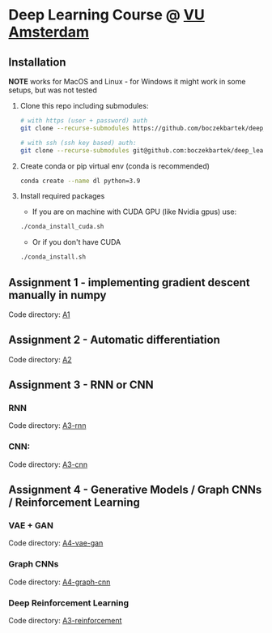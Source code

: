 # Deep Learning Course @ [VU Amsterdam](https://vu.nl)

## Installation

**NOTE** works for MacOS and Linux - for Windows it might work in some setups, but was not tested

1. Clone this repo including submodules:
    ```bash
    # with https (user + password) auth
    git clone --recurse-submodules https://github.com/boczekbartek/deep_learning.git

    # with ssh (ssh key based) auth:
    git clone --recurse-submodules git@github.com:boczekbartek/deep_learning.git
    ```
2. Create conda or pip virtual env (conda is recommended)
    ```bash
    conda create --name dl python=3.9
    ```
3. Install required packages
    - If you are on machine with CUDA GPU (like Nvidia gpus) use:
    ```bash
    ./conda_install_cuda.sh
    ```

    - Or if you don't have CUDA
    ```bash
    ./conda_install.sh
    ```

## Assignment 1 - implementing gradient descent manually in numpy
Code directory: [A1](./A1)

## Assignment 2 - Automatic differentiation
Code directory: [A2](./A2)

## Assignment 3 - RNN or CNN
### RNN
Code directory: [A3-rnn](./A3-rnn)

### CNN:
Code directory: [A3-cnn](./A3-cnn)

## Assignment 4 - Generative Models / Graph CNNs / Reinforcement Learning
### VAE + GAN
Code directory: [A4-vae-gan](./A4-vae-gan)

### Graph CNNs
Code directory: [A4-graph-cnn](./A4-graph-cnn)

### Deep Reinforcement Learning
Code directory: [A3-reinforcement](./A4-reinforcement)

